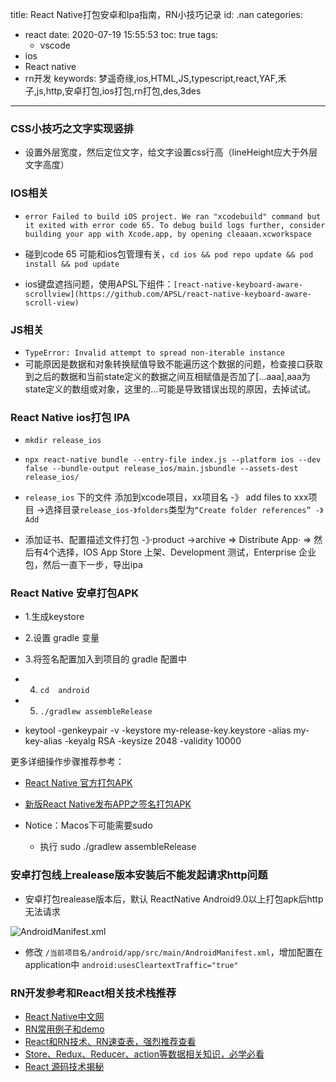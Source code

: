 title: React Native打包安卓和Ipa指南，RN小技巧记录
id: .nan
categories:
  - react
date: 2020-07-19 15:55:53
toc: true
tags: 
	- vscode
  - ios
  - React native
  - rn开发
keywords: 梦遥奇缘,ios,HTML,JS,typescript,react,YAF,禾子,js,http,安卓打包,ios打包,rn打包,des,3des
---


### CSS小技巧之文字实现竖排
+ 设置外层宽度，然后定位文字，给文字设置css行高（lineHeight应大于外层文字高度）
### IOS相关

+ `error Failed to build iOS project. We ran "xcodebuild" command but it exited with error code 65. To debug build logs further, consider building your app with Xcode.app, by opening cleaaan.xcworkspace`
+ 碰到code 65 可能和ios包管理有关，`cd ios && pod repo update && pod install && pod update`

+ ios键盘遮挡问题，使用APSL下组件：`[react-native-keyboard-aware-scrollview](https://github.com/APSL/react-native-keyboard-aware-scroll-view)` 

### JS相关
+ `TypeError: Invalid attempt to spread non-iterable instance`
+ 可能原因是数据和对象转换赋值导致不能遍历这个数据的问题，检查接口获取到之后的数据和当前state定义的数据之间互相赋值是否加了[...aaa],aaa为state定义的数组或对象，这里的...可能是导致错误出现的原因，去掉试试。


### React Native ios打包 IPA

+ `mkdir release_ios`

+ `npx react-native bundle --entry-file index.js --platform ios --dev false --bundle-output release_ios/main.jsbundle --assets-dest release_ios/`


+ `release_ios` 下的文件 添加到xcode项目，xx项目名 -》 add files to xxx项目 ->选择目录`release_ios-》folders`类型为`“Create folder references” -》 Add`


+ 添加证书、配置描述文件打包 -》·product ->archive => Distribute App· => 然后有4个选择，IOS App Store 上架、Development 测试，Enterprise 企业包，然后一直下一步，导出ipa

### React Native 安卓打包APK
+ 1.生成keystore
+ 2.设置 gradle 变量
+ 3.将签名配置加入到项目的 gradle 配置中
+ 4. `cd  android `
+ 5. `./gradlew assembleRelease`

+ keytool -genkeypair -v -keystore my-release-key.keystore -alias my-key-alias -keyalg RSA -keysize 2048 -validity 10000

更多详细操作步骤推荐参考：

+ [React Native 官方打包APK](https://www.react-native.cn/docs/signed-apk-android)
+ [新版React Native发布APP之签名打包APK](https://www.devio.org/2019/11/08/react-native-Release-APP-Signature-Package-APK/)

+ Notice：Macos下可能需要sudo 
    - 执行 sudo ./gradlew assembleRelease

### 安卓打包线上realease版本安装后不能发起请求http问题

+ 安卓打包realease版本后，默认 ReactNative Android9.0以上打包apk后http无法请求

![AndroidManifest.xml](media/15944435878136/15951436861022.jpg)


+ 修改 `/当前项目名/android/app/src/main/AndroidManifest.xml`，增加配置在application中 `android:usesCleartextTraffic="true"`

### RN开发参考和React相关技术栈推荐

+ [React Native中文网](https://www.react-native.cn/)
+ [RN常用例子和demo](https://reactnativeexample.com/)
+ [React和RN技术、RN速查表，强烈推荐查看](https://shenbao.github.io/ishehui/index.html)
+ [Store、Redux、Reducer、action等数据相关知识，必学必看](https://cn.redux.js.org/)
+ [React 源码技术揭秘](https://react.iamkasong.com/)